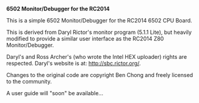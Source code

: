 <b>6502 Monitor/Debugger for the RC2014</b>
<p>
This is a simple 6502 Monitor/Debugger for the RC2014 6502 CPU Board.
<p>
This is derived from Daryl Rictor's monitor program (5.1.1 Lite), but heavily modified to provide a similar user interface as the RC2014 Z80 Monitor/Debugger.
<p>
Daryl's and Ross Archer's (who wrote the Intel HEX uploader) rights are respected. Daryl's website is at: <a href="http://sbc.rictor.org/">http://sbc.rictor.org/</a>.
<p>
Changes to the original code are copyright Ben Chong and freely licensed to the community.
<p>
A user guide will "soon" be available...
<p>
